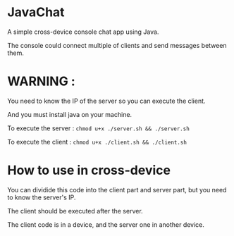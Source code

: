 # JavaChat
A simple cross-device console chat app using Java.

The console could connect multiple of clients and send messages between them.
# WARNING : 
You need to know the IP of the server so you can execute the client.

And you must install java on your machine.

To execute the server : ```chmod u+x ./server.sh && ./server.sh```

To execute the client : ```chmod u+x ./client.sh && ./client.sh```
# How to use in cross-device
You can dividide this code into the client part and server part, but you need to know the server's IP.

The client should be executed after the server.

The client code is in a device, and the server one in another device.

